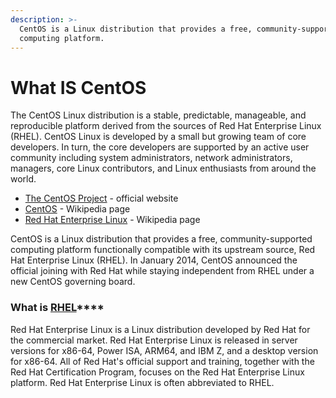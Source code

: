 ```yaml
---
description: >-
  CentOS is a Linux distribution that provides a free, community-supported
  computing platform.
---
```


# What IS CentOS

The CentOS Linux distribution is a stable, predictable, manageable, and reproducible platform derived from the sources of Red Hat Enterprise Linux (RHEL). CentOS Linux is developed by a small but growing team of core developers. In turn, the core developers are supported by an active user community including system administrators, network administrators, managers, core Linux contributors, and Linux enthusiasts from around the world.&#x20;

* [The CentOS Project](https://www.centos.org/) - official website
* [CentOS](https://en.wikipedia.org/wiki/CentOS) - Wikipedia page
* [Red Hat Enterprise Linux](https://en.wikipedia.org/wiki/Red\_Hat\_Enterprise\_Linux) - Wikipedia page

CentOS is a Linux distribution that provides a free, community-supported computing platform functionally compatible with its upstream source, Red Hat Enterprise Linux (RHEL). In January 2014, CentOS announced the official joining with Red Hat while staying independent from RHEL under a new CentOS governing board.



### **What is** [**RHEL**](https://en.wikipedia.org/wiki/Red\_Hat\_Enterprise\_Linux)**** <a href="#what-is-rhel" id="what-is-rhel"></a>

Red Hat Enterprise Linux is a Linux distribution developed by Red Hat for the commercial market. Red Hat Enterprise Linux is released in server versions for x86-64, Power ISA, ARM64, and IBM Z, and a desktop version for x86-64. All of Red Hat's official support and training, together with the Red Hat Certification Program, focuses on the Red Hat Enterprise Linux platform. Red Hat Enterprise Linux is often abbreviated to RHEL.

